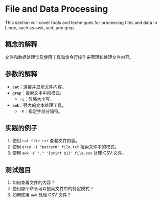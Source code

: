 # File and Data Processing

This section will cover tools and techniques for processing files and data in Linux, such as awk, sed, and grep.

## 概念的解释
文件和数据处理涉及使用工具和命令行操作来管理和处理文件内容。

## 参数的解释
- **`cat`**：连接并显示文件内容。
- **`grep`**：搜索文本中的模式。
  - `-i`：忽略大小写。
- **`awk`**：强大的文本处理工具。
  - `-F`：指定字段分隔符。

## 实践的例子
1. 使用 `cat file.txt` 查看文件内容。
2. 使用 `grep -i "pattern" file.txt` 搜索文件中的模式。
3. 使用 `awk -F "," '{print $1}' file.csv` 处理 CSV 文件。

## 测试题目
1. 如何查看文件的内容？
2. 使用哪个命令可以搜索文件中的特定模式？
3. 如何使用 `awk` 处理 CSV 文件？
